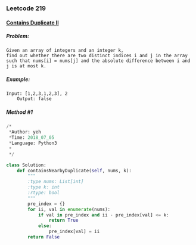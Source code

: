 


### Leetcode 219
#### [Contains Duplicate II](https://leetcode.com/problems/contains-duplicate-ii)

  

##### ***Problem:***

    Given an array of integers and an integer k,
    find out whether there are two distinct indices i and j in the array such that nums[i] = nums[j] and the absolute difference between i and j is at most k.


##### ***Example:***

    Input: [1,2,3,1,2,3], 2
        Output: false

##### *Method #1*
``` python
/*
 *Author: yeh
 *Time: 2018_07_05
 *Language: Python3
 *
 */

class Solution:
    def containsNearbyDuplicate(self, nums, k):
        """
        :type nums: List[int]
        :type k: int
        :rtype: bool
        """
        pre_index = {}
        for ii, val in enumerate(nums):
            if val in pre_index and ii - pre_index[val] <= k:
                return True
            else:
                pre_index[val] = ii
        return False

```
